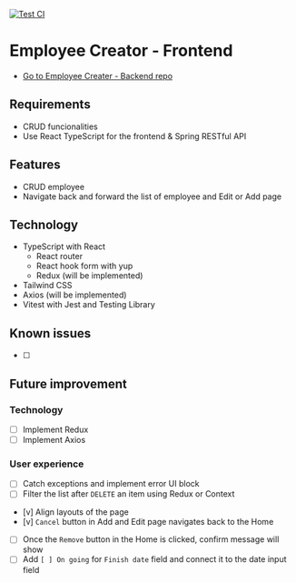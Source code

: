 [![Test CI](https://github.com/aanmeba/employee-creator-client/actions/workflows/test.yml/badge.svg?branch=main)](https://github.com/aanmeba/employee-creator-client/actions/workflows/test.yml)

# Employee Creator - Frontend

- [Go to Employee Creater - Backend repo](https://github.com/aanmeba/employee-creator-api)

## Requirements

- CRUD funcionalities
- Use React TypeScript for the frontend & Spring RESTful API

## Features

- CRUD employee
- Navigate back and forward the list of employee and Edit or Add page

## Technology

- TypeScript with React
  - React router
  - React hook form with yup
  - Redux (will be implemented)
- Tailwind CSS
- Axios (will be implemented)
- Vitest with Jest and Testing Library

## Known issues

- [ ]

## Future improvement

### Technology

- [ ] Implement Redux
- [ ] Implement Axios

### User experience

- [ ] Catch exceptions and implement error UI block
- [ ] Filter the list after `DELETE` an item using Redux or Context
- [v] Align layouts of the page
- [v] `Cancel` button in Add and Edit page navigates back to the Home
- [ ] Once the `Remove` button in the Home is clicked, confirm message will show
- [ ] Add `[ ] On going` for `Finish date` field and connect it to the date input field
